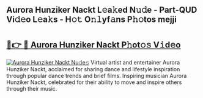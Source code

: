## Aurora Hunziker Nackt L𝚎a𝚔ed N𝚞𝚍e - Part-QUD Vi𝚍𝚎o L𝚎a𝚔s - H𝚘𝚝 O𝚗𝚕yf𝚊ns P𝚑𝚘tos mejji

# <h2><a href="http://kfb6d07.oniu.top/?m=Aurora+Hunziker+Nackt">🔗👉 🔴 Aurora Hunziker Nackt P𝚑ot𝚘𝚜 V𝚒d𝚎o</a></h2>

[![Aurora Hunziker Nackt Nu𝚍e𝚜](https://i.imgur.com/0qMVB7G.gif)](http://kfb6d07.oniu.top/?m=Aurora+Hunziker+Nackt)
Virtual artist and entertainer Aurora Hunziker Nackt, acclaimed for sharing dance and lifestyle inspiration through popular dance trends and brief films. Inspiring musician Aurora Hunziker Nackt, celebrated for their ability to move and inspire others through their music.  
